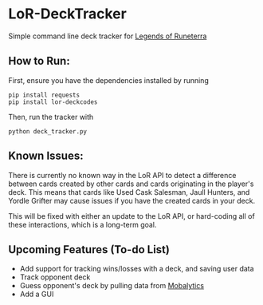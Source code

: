 # LoR-DeckTracker
Simple command line deck tracker for [Legends of Runeterra](https://playruneterra.com/)

## How to Run:
First, ensure you have the dependencies installed by running
```
pip install requests
pip install lor-deckcodes
```
Then, run the tracker with
```
python deck_tracker.py
```
## Known Issues:
There is currently no known way in the LoR API to detect a difference between cards created by other cards and cards originating in the player's deck. This means that cards like Used Cask Salesman, Jaull Hunters, and Yordle Grifter may cause issues if you have the created cards in your deck.

This will be fixed with either an update to the LoR API, or hard-coding all of these interactions, which is a long-term goal.

## Upcoming Features (To-do List)
- Add support for tracking wins/losses with a deck, and saving user data
- Track opponent deck
- Guess opponent's deck by pulling data from [Mobalytics](https://lor.mobalytics.gg/)
- Add a GUI
